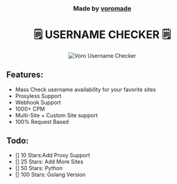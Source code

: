 <h3 align="center">
  Made by <a href="https://github.com/voromade">voromade</a>
</h3>

<h1 align="center">🗒️ USERNAME CHECKER 🗒️</h1>

<p align="center">
  <img src="https://media.discordapp.net/attachments/1133317136673165312/1173523232436006932/image.png?ex=656443ad&is=6551cead&hm=947c86cf35eb193a711f56ff7d8d0d9b759bfd4fd55f2241b22a5a875d4ee1c8&=&width=1215&height=651" alt="Voro Username Checker">
</p>

## Features:

- Mass Check username availability for your favorite sites
- Proxyless Support
- Webhook Support
- 1000+ CPM
- Multi-Site + Custom Site support
- 100% Request Based

## Todo:

- [] 10 Stars:Add Proxy Support
- [] 25 Stars: Add More Sites
- [] 50 Stars: Python
- [] 100 Stars: Golang Version
